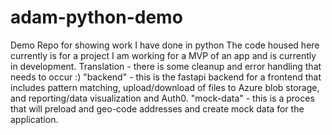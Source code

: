 # adam-python-demo
 Demo Repo for showing work I have done in python
 The code housed here currently is for a project I am working for a MVP of an app and is currently in development. Translation - there is some cleanup and error handling that needs to occur :)
 "backend" - this is the fastapi backend for a frontend that includes pattern matching, upload/download of files to Azure blob storage, and reporting/data visualization and Auth0.
 "mock-data" - this is a proces that will preload and geo-code addresses and create mock data for the application.
